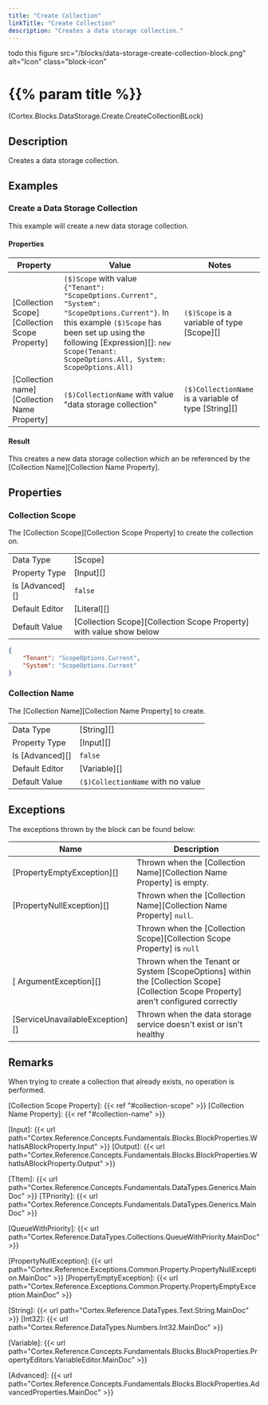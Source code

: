 ```yaml
---
title: "Create Collection"
linkTitle: "Create Collection"
description: "Creates a data storage collection."
---
```

todo this
figure src="/blocks/data-storage-create-collection-block.png" alt="Icon" class="block-icon"

# {{% param title %}}

<p class="namespace">(Cortex.Blocks.DataStorage.Create.CreateCollectionBLock)</p>

## Description

Creates a data storage collection.

## Examples

### Create a Data Storage Collection

This example will create a new data storage collection.

#### Properties

| Property           | Value                     | Notes                                    |
|--------------------|---------------------------|------------------------------------------|
| [Collection Scope][Collection Scope Property] | `($)Scope` with value `{"Tenant": "ScopeOptions.Current", "System": "ScopeOptions.Current"}`. In this example `($)Scope` has been set up using the following [Expression][]: `new Scope(Tenant: ScopeOptions.All, System: ScopeOptions.All)`| `($)Scope` is a variable of type [Scope][] |
| [Collection name][Collection Name Property] | `($)CollectionName` with value "data storage collection" | `($)CollectionName` is a variable of type [String][] |

#### Result

This creates a new data storage collection which an be referenced by the [Collection Name][Collection Name Property].

## Properties

### Collection Scope

The [Collection Scope][Collection Scope Property] to create the collection on.
  
| | |
|--------------------|---------------------------|
| Data Type | [Scope] |
| Property Type | [Input][] |
| Is [Advanced][] | `false` |
| Default Editor | [Literal][] |
| Default Value | [Collection Scope][Collection Scope Property] with value show below |

```json
{
    "Tenant": "ScopeOptions.Current",
    "System": "ScopeOptions.Current"
}

```

### Collection Name

The [Collection Name][Collection Name Property] to create.

| | |
|--------------------|---------------------------|
| Data Type | [String][] |
| Property Type | [Input][] |
| Is [Advanced][] | `false` |
| Default Editor | [Variable][] |
| Default Value | `($)CollectionName` with no value |

## Exceptions

The exceptions thrown by the block can be found below:

| Name     | Description |
|----------|----------|
| [PropertyEmptyException][] | Thrown when the [Collection Name][Collection Name Property] is empty.|
| [PropertyNullException][] | Thrown when the [Collection Name][Collection Name Property] `null`. |
| | Thrown when the [Collection Scope][Collection Scope Property] is `null` |
| [ ArgumentException][] | Thrown when the Tenant or System [ScopeOptions] within the [Collection Scope][Collection Scope Property] aren't configured correctly |
| [ServiceUnavailableException][] | Thrown when the data storage service doesn't exist or isn't healthy |

## Remarks

When trying to create a collection that already exists, no operation is performed.

[Collection Scope Property]: {{< ref "#collection-scope" >}}
[Collection Name Property]: {{< ref "#collection-name" >}}

[Input]: {{< url path="Cortex.Reference.Concepts.Fundamentals.Blocks.BlockProperties.WhatIsABlockProperty.Input" >}}
[Output]: {{< url path="Cortex.Reference.Concepts.Fundamentals.Blocks.BlockProperties.WhatIsABlockProperty.Output" >}}

[TItem]: {{< url path="Cortex.Reference.Concepts.Fundamentals.DataTypes.Generics.MainDoc" >}}
[TPriority]: {{< url path="Cortex.Reference.Concepts.Fundamentals.DataTypes.Generics.MainDoc" >}}

[QueueWithPriority]: {{< url path="Cortex.Reference.DataTypes.Collections.QueueWithPriority.MainDoc" >}}

[PropertyNullException]: {{< url path="Cortex.Reference.Exceptions.Common.Property.PropertyNullException.MainDoc" >}}
[PropertyEmptyException]: {{< url path="Cortex.Reference.Exceptions.Common.Property.PropertyEmptyException.MainDoc" >}}

[String]: {{< url path="Cortex.Reference.DataTypes.Text.String.MainDoc" >}}
[Int32]: {{< url path="Cortex.Reference.DataTypes.Numbers.Int32.MainDoc" >}}

[Variable]: {{< url path="Cortex.Reference.Concepts.Fundamentals.Blocks.BlockProperties.PropertyEditors.VariableEditor.MainDoc" >}}

[Advanced]: {{< url path="Cortex.Reference.Concepts.Fundamentals.Blocks.BlockProperties.AdvancedProperties.MainDoc" >}}
